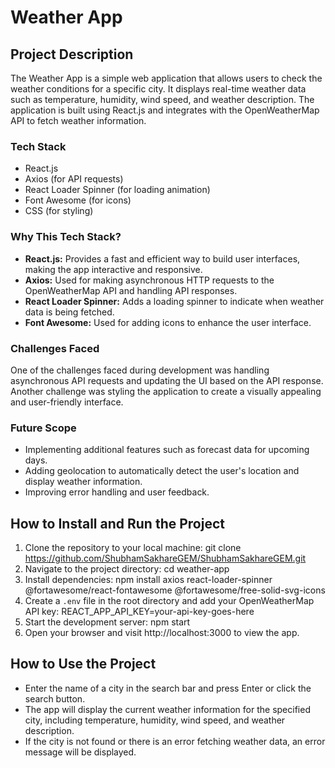 # Weather App

## Project Description
The Weather App is a simple web application that allows users to check the weather conditions for a specific city. It displays real-time weather data such as temperature, humidity, wind speed, and weather description. The application is built using React.js and integrates with the OpenWeatherMap API to fetch weather information.

### Tech Stack
- React.js
- Axios (for API requests)
- React Loader Spinner (for loading animation)
- Font Awesome (for icons)
- CSS (for styling)

### Why This Tech Stack?
- **React.js:** Provides a fast and efficient way to build user interfaces, making the app interactive and responsive.
- **Axios:** Used for making asynchronous HTTP requests to the OpenWeatherMap API and handling API responses.
- **React Loader Spinner:** Adds a loading spinner to indicate when weather data is being fetched.
- **Font Awesome:** Used for adding icons to enhance the user interface.

### Challenges Faced
One of the challenges faced during development was handling asynchronous API requests and updating the UI based on the API response. Another challenge was styling the application to create a visually appealing and user-friendly interface.

### Future Scope
- Implementing additional features such as forecast data for upcoming days.
- Adding geolocation to automatically detect the user's location and display weather information.
- Improving error handling and user feedback.

## How to Install and Run the Project
1. Clone the repository to your local machine:
   git clone https://github.com/ShubhamSakhareGEM/ShubhamSakhareGEM.git
2. Navigate to the project directory:
   cd weather-app
3. Install dependencies:
   npm install axios react-loader-spinner @fortawesome/react-fontawesome @fortawesome/free-solid-svg-icons
4. Create a `.env` file in the root directory and add your OpenWeatherMap API key:
   REACT_APP_API_KEY=your-api-key-goes-here
5. Start the development server:
   npm start
6. Open your browser and visit http://localhost:3000 to view the app.

## How to Use the Project
- Enter the name of a city in the search bar and press Enter or click the search button.
- The app will display the current weather information for the specified city, including temperature, humidity, wind speed, and weather description.
- If the city is not found or there is an error fetching weather data, an error message will be displayed.
